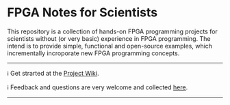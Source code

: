 # FPGA Notes for Scientists
This repository is a collection of hands-on FPGA programming projects for scientists without (or very basic) experience in FPGA programming. The intend is to provide simple, functional and open-source examples, which incrementally incroporate new FPGA programming concepts. 

***

:information_source: Get strarted at the [Project Wiki](https://github.com/dspsandbox/FPGA-Lectures-for-Scientists/wiki).

:information_source: Feedback and questions are very welcome and collected [here](https://github.com/dspsandbox/FPGA-Lectures-for-Scientists/issues).
 
 ***
